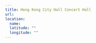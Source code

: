 ```yaml
---
title: Hong Kong City Hall Concert Hall
url:
location:
  name:
  latitude: ""
  longitude: ""
---
```

